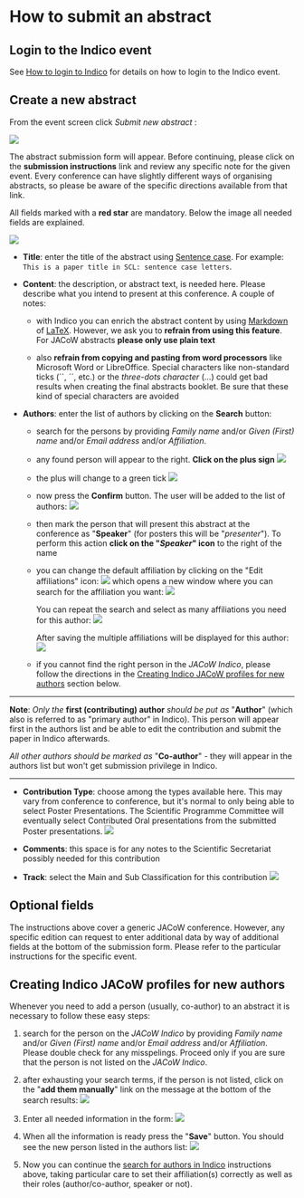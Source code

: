# How to submit an abstract

## Login to the Indico event

See [How to login to Indico](login.md) for details on how to login to the Indico event.

## Create a new abstract

From the event screen click *Submit new abstract* :

![](img/abstract_submit_button.png)

The abstract submission form will appear. Before continuing, please click on the **submission instructions** link and review any specific note for the given event. Every conference can have slightly different ways of organising abstracts, so please be aware of the specific directions available from that link.

All fields marked with a **red star** are mandatory. Below the image all needed fields are explained.

![](img/abstract_submission_form.png)

* **Title**: enter the title of the abstract using [Sentence case](https://writer.com/blog/sentence-case/). For example: `This is a paper title in SCL: sentence case letters`.

* **Content**: the description, or abstract text, is needed here. Please describe what you intend to present at this conference. A couple of notes: 
  
    * with Indico you can enrich the abstract content by using [Markdown](https://www.markdownguide.org) of [LaTeX](https://www.latex-project.org). However, we ask you to **refrain from using this feature**. For JACoW abstracts **please only use plain text**  
  
    * also **refrain from copying and pasting from word processors** like Microsoft Word or LibreOffice. Special characters like non-standard ticks (``, ´´, etc.) or the *three-dots character* (...) could get bad results when creating the final abstracts booklet. Be sure that these kind of special characters are avoided

* **Authors**: enter the list of authors by clicking on the **Search** button:
  
    * search for the persons by providing *Family name* and/or *Given (First) name* and/or *Email address* and/or *Affiliation*. [](img/author_search.png)
  
    * any found person will appear to the right. **Click on the plus sign**
      ![](img/author_add_1.png)
  
    * the plus will change to a green tick ![](img/author_add_2.png)
  
    * now press the **Confirm** button. The user will be added to the list of authors: 
      ![](img/author_add_3.png)
  
    * then mark the person that will present this abstract at the conference as "**Speaker**" (for posters this will be "*presenter*"). To perform this action  **click on the "*Speaker*" icon** to the right of the name
  
    * you can change the default affiliation by clicking on the "Edit affiliations" icon:
      ![](img/author_edit_affiliations.png)
      which opens a new window where you can search for the affiliation you want:
      ![](img/affiliation_search.png)
      
      You can repeat the search and select as many affiliations you need for this author:
      ![](img/affiliation_search_result.png)
      
      After saving the multiple affiliations will be displayed for this author:![](img/author_multiple_affiliations.png)
  
    * if you cannot find the right person in the *JACoW Indico*, please follow the directions in the [Creating Indico JACoW profiles for new authors](#creating-indico-jacow-profiles-for-new-authors) section below.

---

**Note**: *Only the* **first (contributing) author** *should be put as* "**Author**" (which also is referred to as "primary author" in Indico). This person will appear first in the authors list and be able to edit the contribution and submit the paper in Indico afterwards.

*All other authors should be marked as* "**Co-author**" - they will appear in the authors list but won't get submission privilege in Indico.

---

* **Contribution Type**: choose among the types available here. This may vary from conference to conference, but it's normal to only being able to select Poster Presentations. The Scientific Programme Committee will eventually select Contributed Oral presentations from the submitted Poster presentations.
  ![](./img/PresentationType.png)

* **Comments**: this space is for any notes to the Scientific Secretariat possibly needed for this contribution

* **Track**: select the Main and Sub Classification for this contribution
  ![](img/tracks.png)

## Optional fields

The instructions above cover a generic JACoW conference. However, any specific edition can request to enter additional data by way of additional fields at the bottom of the submission form. Please refer to the particular instructions for the specific event. 

## Creating Indico JACoW profiles for new authors

Whenever you need to add a person (usually, co-author) to an abstract it is necessary to follow these easy steps:

1. search for the person on the *JACoW Indico* by providing *Family name* and/or *Given (First) name* and/or *Email address* and/or *Affiliation*. Please double check for any misspelings. Proceed only if you are sure that the person is not listed on the *JACoW Indico*. [](img/author_search.png)

2. after exhausting your search terms, if the person is not listed, click on the "**add them manually**" link on the message at the bottom of the search results:
   ![](img/author_search_no_results.png)

3. Enter all needed information in the form:
   ![](img/author_search_enter_person.png)

4. When all the information is ready press the "**Save**" button. You should see the new person listed in the authors list: ![](img/author_list_new_person.png)

5. Now you can continue the [search for authors in Indico](#create-a-new-abstract) instructions above, taking particular care to set their affiliation(s) correctly as well as their roles (author/co-author, speaker or not).
